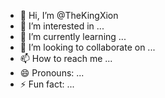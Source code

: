 - 👋 Hi, I’m @TheKingXion
- 👀 I’m interested in ...
- 🌱 I’m currently learning ...
- 💞️ I’m looking to collaborate on ...
- 📫 How to reach me ...
- 😄 Pronouns: ...
- ⚡ Fun fact: ...

<!---
TheKingXion/TheKingXion is a ✨ special ✨ repository because its `README.md` (this file) appears on your GitHub profile.
You can click the Preview link to take a look at your changes.
--->
